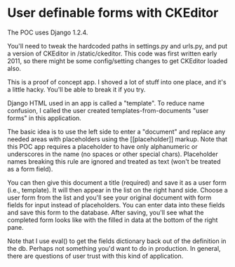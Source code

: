 User definable forms with CKEditor
==================================

The POC uses Django 1.2.4. 

You'll need to tweak the hardcoded paths in settings.py and urls.py, and put a version of CKEditor in /static/ckeditor. This code was first written early 2011, so there might be some config/setting changes to get CKEditor loaded also.

This is a proof of concept app. I shoved a lot of stuff into one place, and it's a little hacky. You'll be able to break it if you try. 

Django HTML used in an app is called a "template". To reduce name confusion, I called the user created templates-from-documents "user forms" in this application.

The basic idea is to use the left side to enter a "document" and replace any needed areas with placeholders using the [[placeholder]] markup. Note that this POC app requires a placeholder to have only alphanumeric or underscores in the name (no spaces or other special chars). Placeholder names breaking this rule are ignored and treated as text (won't be treated as a form field).

You can then give this document a title (required) and save it as a user form (i.e., template). It will then appear in the list on the right hand side. Choose a user form from the list and you'll see your original document with form fields for input instead of placeholders. You can enter data into these fields and save this form to the database. After saving, you'll see what the completed form looks like with the filled in data at the bottom of the right pane.

Note that I use eval() to get the fields dictionary back out of the definition in the db. Perhaps not something you'd want to do in production. In general, there are questions of user trust with this kind of application.

